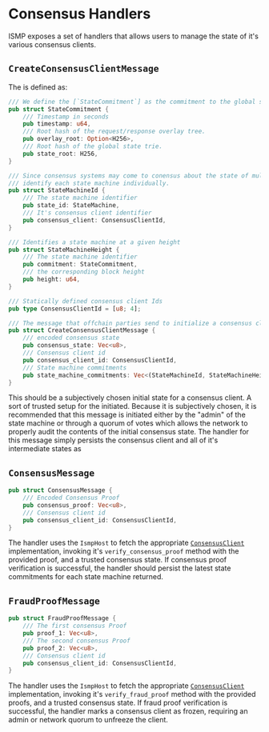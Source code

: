 # Consensus Handlers

ISMP exposes a set of handlers that allows users to manage the state of it's various consensus clients.

## `CreateConsensusClientMessage`

The is defined as:

```rust
/// We define the [`StateCommitment`] as the commitment to the global state trie at a given height.
pub struct StateCommitment {
    /// Timestamp in seconds
    pub timestamp: u64,
    /// Root hash of the request/response overlay tree.
    pub overlay_root: Option<H256>,
    /// Root hash of the global state trie.
    pub state_root: H256,
}

/// Since consensus systems may come to conensus about the state of multiple state machines, we
/// identify each state machine individually.
pub struct StateMachineId {
    /// The state machine identifier
    pub state_id: StateMachine,
    /// It's consensus client identifier
    pub consensus_client: ConsensusClientId,
}

/// Identifies a state machine at a given height
pub struct StateMachineHeight {
    /// The state machine identifier
    pub commitment: StateCommitment,
    /// the corresponding block height
    pub height: u64,
}

/// Statically defined consensus client Ids
pub type ConsensusClientId = [u8; 4];

/// The message that offchain parties send to initialize a consensus client.
pub struct CreateConsensusClientMessage {
    /// encoded consensus state
    pub consensus_state: Vec<u8>,
    /// Consensus client id
    pub consensus_client_id: ConsensusClientId,
    /// State machine commitments
    pub state_machine_commitments: Vec<(StateMachineId, StateMachineHeight)>,
}

```

This should be a subjectively chosen initial state for a consensus client. A sort of trusted setup for the initiated. Because it is subjectively chosen, it is recommended that this message is initiated either by the "admin" of the state machine or through a quorum of votes which allows the network to properly audit the contents of the initial consensus state. The handler for this message simply persists the consensus client and all of it's intermediate states as 


## `ConsensusMessage`

```rust
pub struct ConsensusMessage {
    /// Encoded Consensus Proof
    pub consensus_proof: Vec<u8>,
    /// Consensus client id
    pub consensus_client_id: ConsensusClientId,
}
```

The handler uses the `IsmpHost` to fetch the appropriate [`ConsensusClient`](../consensus-client.md) implementation, invoking it's `verify_consensus_proof` method with the provided proof, and a trusted consensus state. If consensus proof verification is successful, the handler should persist the latest state commitments for each state machine returned.


## `FraudProofMessage`

```rust
pub struct FraudProofMessage {
    /// The first consensus Proof
    pub proof_1: Vec<u8>,
    /// The second consensus Proof
    pub proof_2: Vec<u8>,
    /// Consensus client id
    pub consensus_client_id: ConsensusClientId,
}
```

The handler uses the `IsmpHost` to fetch the appropriate [`ConsensusClient`](../consensus-client.md) implementation, invoking it's `verify_fraud_proof` method with the provided proofs, and a trusted consensus state. If fraud proof verification is successful, the handler marks a consensus client as frozen, requiring an admin or network quorum to unfreeze the client.
 
